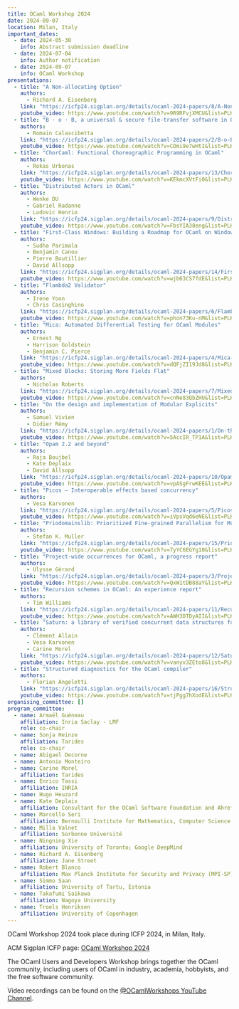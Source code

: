 ```yaml
---
title: OCaml Workshop 2024
date: 2024-09-07
location: Milan, Italy
important_dates:
  - date: 2024-05-30
    info: Abstract submission deadline
  - date: 2024-07-04
    info: Author notification
  - date: 2024-09-07
    info: OCaml Workshop
presentations:
  - title: "A Non-allocating Option"
    authors:
      - Richard A. Eisenberg
    link: "https://icfp24.sigplan.org/details/ocaml-2024-papers/8/A-Non-allocating-Option"
    youtube_video: https://www.youtube.com/watch?v=9R9RFvjXMCU&list=PLKO_ZowsIOu52jtALkYCvu_PnUTq0iBP_&index=6
  - title: "B · o · B, a universal & secure file-transfer software in OCaml"
    authors:
      - Romain Calascibetta
    link: "https://icfp24.sigplan.org/details/ocaml-2024-papers/2/B-o-B-a-universal-secure-file-transfer-software-in-OCaml"
    youtube_video: https://www.youtube.com/watch?v=COmi9e7wHtI&list=PLKO_ZowsIOu52jtALkYCvu_PnUTq0iBP_&index=3
  - title: "ChorCaml: Functional Choreographic Programming in OCaml"
    authors:
      - Rokas Urbonas
    link: "https://icfp24.sigplan.org/details/ocaml-2024-papers/13/ChorCaml-Functional-Choreographic-Programming-in-OCaml"
    youtube_video: https://www.youtube.com/watch?v=KEkmcXVtFi0&list=PLKO_ZowsIOu52jtALkYCvu_PnUTq0iBP_&index=9
  - title: "Distributed Actors in OCaml"
    authors:
      - Wenke DU
      - Gabriel Radanne
      - Ludovic Henrio
    link: "https://icfp24.sigplan.org/details/ocaml-2024-papers/9/Distributed-Actors-in-OCaml"
    youtube_video: https://www.youtube.com/watch?v=FbsYIA38eng&list=PLKO_ZowsIOu52jtALkYCvu_PnUTq0iBP_&index=4
  - title: "First-Class Windows: Building a Roadmap for OCaml on Windows"
    authors:
      - Sudha Parimala
      - Benjamin Canou
      - Pierre Boutillier
      - David Allsopp
    link: "https://icfp24.sigplan.org/details/ocaml-2024-papers/14/First-Class-Windows-Building-a-Roadmap-for-OCaml-on-Windows"
    youtube_video: https://www.youtube.com/watch?v=wjb63CS7fdE&list=PLKO_ZowsIOu52jtALkYCvu_PnUTq0iBP_&index=10
  - title: "Flambda2 Validator"
    authors:
      - Irene Yoon
      - Chris Casinghino
    link: "https://icfp24.sigplan.org/details/ocaml-2024-papers/6/Flambda2-Validator"
    youtube_video: https://www.youtube.com/watch?v=phon73Ku-nM&list=PLKO_ZowsIOu52jtALkYCvu_PnUTq0iBP_&index=15
  - title: "Mica: Automated Differential Testing for OCaml Modules"
    authors:
      - Ernest Ng
      - Harrison Goldstein
      - Benjamin C. Pierce
    link: "https://icfp24.sigplan.org/details/ocaml-2024-papers/4/Mica-Automated-Differential-Testing-for-OCaml-Modules"
    youtube_video: https://www.youtube.com/watch?v=dQFjZI19Jd8&list=PLKO_ZowsIOu52jtALkYCvu_PnUTq0iBP_&index=11
  - title: "Mixed Blocks: Storing More Fields Flat"
    authors:
      - Nicholas Roberts
    link: "https://icfp24.sigplan.org/details/ocaml-2024-papers/7/Mixed-Blocks-Storing-More-Fields-Flat"
    youtube_video: https://www.youtube.com/watch?v=cnNe83QbZHU&list=PLKO_ZowsIOu52jtALkYCvu_PnUTq0iBP_&index=16
  - title: "On the design and implementation of Modular Explicits"
    authors:
      - Samuel Vivien
      - Didier Rémy
    link: "https://icfp24.sigplan.org/details/ocaml-2024-papers/1/On-the-design-and-implementation-of-Modular-Explicits"
    youtube_video: https://www.youtube.com/watch?v=5AccIR_TP1A&list=PLKO_ZowsIOu52jtALkYCvu_PnUTq0iBP_&index=1
  - title: "Opam 2.2 and beyond"
    authors:
      - Raja Boujbel
      - Kate Deplaix
      - David Allsopp
    link: "https://icfp24.sigplan.org/details/ocaml-2024-papers/10/Opam-2-2-and-beyond"
    youtube_video: https://www.youtube.com/watch?v=vpASgFrwKEE&list=PLKO_ZowsIOu52jtALkYCvu_PnUTq0iBP_&index=12
  - title: "Picos — Interoperable effects based concurrency"
    authors:
      - Vesa Karvonen
    link: "https://icfp24.sigplan.org/details/ocaml-2024-papers/5/Picos-Interoperable-effects-based-concurrency"
    youtube_video: https://www.youtube.com/watch?v=iVpsVqd6eNE&list=PLKO_ZowsIOu52jtALkYCvu_PnUTq0iBP_&index=7
  - title: "Priodomainslib: Prioritized Fine-grained Parallelism for Multicore OCaml"
    authors:
      - Stefan K. Muller
    link: "https://icfp24.sigplan.org/details/ocaml-2024-papers/15/Priodomainslib-Prioritized-Fine-grained-Parallelism-for-Multicore-OCaml"
    youtube_video: https://www.youtube.com/watch?v=7yYC6EGYg10&list=PLKO_ZowsIOu52jtALkYCvu_PnUTq0iBP_&index=8
  - title: "Project-wide occurrences for OCaml, a progress report"
    authors:
      - Ulysse Gérard
    link: "https://icfp24.sigplan.org/details/ocaml-2024-papers/3/Project-wide-occurrences-for-OCaml-a-progress-report"
    youtube_video: https://www.youtube.com/watch?v=QxW1tDB88aY&list=PLKO_ZowsIOu52jtALkYCvu_PnUTq0iBP_&index=13
  - title: "Recursion schemes in OCaml: An experience report"
    authors:
      - Tim Williams
    link: "https://icfp24.sigplan.org/details/ocaml-2024-papers/11/Recursion-schemes-in-OCaml-An-experience-report"
    youtube_video: https://www.youtube.com/watch?v=AWH3DTDyAII&list=PLKO_ZowsIOu52jtALkYCvu_PnUTq0iBP_&index=2
  - title: "Saturn: a library of verified concurrent data structures for OCaml 5"
    authors:
      - Clément Allain
      - Vesa Karvonen
      - Carine Morel
    link: "https://icfp24.sigplan.org/details/ocaml-2024-papers/12/Saturn-a-library-of-verified-concurrent-data-structures-for-OCaml-5"
    youtube_video: https://www.youtube.com/watch?v=vanyv3ZEto8&list=PLKO_ZowsIOu52jtALkYCvu_PnUTq0iBP_&index=5
  - title: "Structured diagnostics for the OCaml compiler"
    authors:
      - Florian Angeletti
    link: "https://icfp24.sigplan.org/details/ocaml-2024-papers/16/Structured-diagnostics-for-the-OCaml-compiler"
    youtube_video: https://www.youtube.com/watch?v=tjPgg7hXodE&list=PLKO_ZowsIOu52jtALkYCvu_PnUTq0iBP_&index=14
organising_committee: []
program_committee:
  - name: Armaël Guéneau
    affiliation: Inria Saclay - LMF
    role: co-chair
  - name: Sonja Heinze
    affiliation: Tarides
    role: co-chair
  - name: Abigael Decorne
  - name: Antonio Monteiro
  - name: Carine Morel
    affiliation: Tarides
  - name: Enrico Tassi
    affiliation: INRIA
  - name: Hugo Heuzard
  - name: Kate Deplaix
    affiliation: Consultant for the OCaml Software Foundation and Ahrefs
  - name: Marcello Seri
    affiliation: Bernoulli Institute for Mathematics, Computer Science and Artificial Intelligence, University of Groningen
  - name: Milla Valnet
    affiliation: Sorbonne Université
  - name: Ningning Xie
    affiliation: University of Toronto; Google DeepMind
  - name: Richard A. Eisenberg
    affiliation: Jane Street
  - name: Robert Blanco
    affiliation: Max Planck Institute for Security and Privacy (MPI-SP)
  - name: Simmo Saan
    affiliation: University of Tartu, Estonia
  - name: Takafumi Saikawa
    affiliation: Nagoya University
  - name: Troels Henriksen
    affiliation: University of Copenhagen
---
```


OCaml Workshop 2024 took place during ICFP 2024, in Milan, Italy.

ACM Sigplan ICFP page: [OCaml Workshop 2024](https://icfp24.sigplan.org/home/ocaml-2024)

The OCaml Users and Developers Workshop brings together the OCaml community, including users of OCaml in industry, academia, hobbyists, and the free software community.

Video recordings can be found on the [@OCamlWorkshops YouTube Channel](https://www.youtube.com/@OCamlWorkshops).


